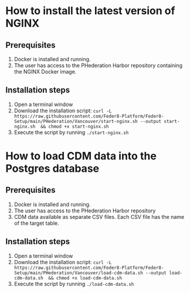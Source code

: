 # How to install the latest version of NGINX

## Prerequisites
1. Docker is installed and running.
2. The user has access to the PHederation Harbor repository containing the NGINX Docker image.

## Installation steps
1. Open a terminal window
2. Download the installation script:
      `curl -L https://raw.githubusercontent.com/Feder8-Platform/Feder8-Setup/main/PHederation/Vancouver/start-nginx.sh --output start-nginx.sh  && chmod +x start-nginx.sh`
3. Execute the script by running `./start-nginx.sh` 

# How to load CDM data into the Postgres database

## Prerequisites
1. Docker is installed and running.
2. The user has access to the PHederation Harbor repository
3. CDM data available as separate CSV files. Each CSV file has the name of the target table.

## Installation steps
1. Open a terminal window
2. Download the installation script:
   `curl -L https://raw.githubusercontent.com/Feder8-Platform/Feder8-Setup/main/PHederation/Vancouver/load-cdm-data.sh --output load-cdm-data.sh  && chmod +x load-cdm-data.sh`
3. Execute the script by running `./load-cdm-data.sh`
